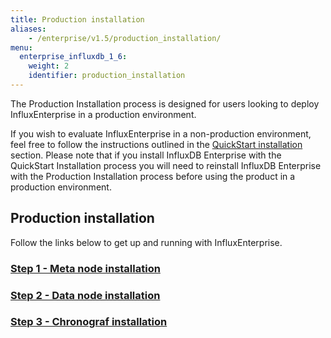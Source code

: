```yaml
---
title: Production installation
aliases:
    - /enterprise/v1.5/production_installation/
menu:
  enterprise_influxdb_1_6:
    weight: 2
    identifier: production_installation
---
```


The Production Installation process is designed for users looking to deploy
InfluxEnterprise in a production environment.

If you wish to evaluate InfluxEnterprise in a non-production
environment, feel free to follow the instructions outlined in the
[QuickStart installation](/enterprise_influxdb/v1.6/quickstart_installation) section.
Please note that if you install InfluxDB Enterprise with the QuickStart Installation process you
will need to reinstall InfluxDB Enterprise with the Production Installation
process before using the product in a production environment.


## Production installation

Follow the links below to get up and running with InfluxEnterprise.

### [Step 1 - Meta node installation](/enterprise_influxdb/v1.6/production_installation/meta_node_installation/)
### [Step 2 - Data node installation](/enterprise_influxdb/v1.6/production_installation/data_node_installation/)
### [Step 3 - Chronograf installation](/enterprise_influxdb/v1.6/production_installation/chrono_install/)
